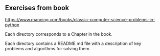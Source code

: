 ## Exercises from book
https://www.manning.com/books/classic-computer-science-problems-in-python

Each directory corresponds to a Chapter in the book.

Each directory contains a README.md file with a description of key problems and algorithms for solving them.

